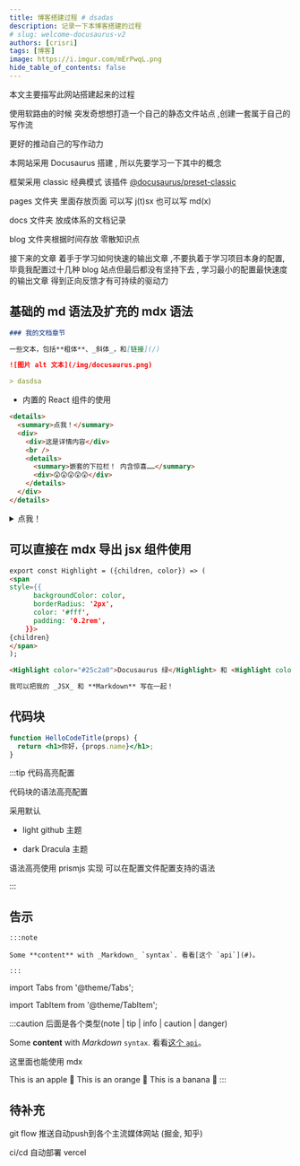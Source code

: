 ```yaml
---
title: 博客搭建过程 # dsadas
description: 记录一下本博客搭建的过程
# slug: welcome-docusaurus-v2
authors: [crisri]
tags: [博客]
image: https://i.imgur.com/mErPwqL.png
hide_table_of_contents: false
---
```


本文主要描写此网站搭建起来的过程

<!--truncate-->

使用软路由的时候 突发奇想想打造一个自己的静态文件站点 ,创建一套属于自己的写作流

更好的推动自己的写作动力

本网站采用 Docusaurus 搭建 , 所以先要学习一下其中的概念

框架采用 classic 经典模式 该插件 [@docusaurus/preset-classic](https://docusaurus.io/zh-CN/docs/using-plugins#using-presets)

pages 文件夹 里面存放页面 可以写 j(t)sx 也可以写 md(x)

docs 文件夹 放成体系的文档记录

blog 文件夹根据时间存放 零散知识点

接下来的文章 着手于学习如何快速的输出文章 ,不要执着于学习项目本身的配置, 毕竟我配置过十几种 blog 站点但最后都没有坚持下去 , 学习最小的配置最快速度的输出文章 得到正向反馈才有可持续的驱动力

## 基础的 md 语法及扩充的 mdx 语法

```md
### 我的文档章节

一些文本，包括**粗体**、_斜体_，和[链接](/)

![图片 alt 文本](/img/docusaurus.png)

> dasdsa
```

- 内置的 React 组件的使用

```html
<details>
  <summary>点我！</summary>
  <div>
    <div>这是详情内容</div>
    <br />
    <details>
      <summary>嵌套的下拉栏！ 内含惊喜……</summary>
      <div>😲😲😲😲😲</div>
    </details>
  </div>
</details>
```
<details>
  <summary>点我！</summary>
  <div>
    <div>这是详情内容</div>
    <br/>
    <details>
      <summary>
        嵌套的下拉栏！ 内含惊喜……
      </summary>
      <div>
        😲😲😲😲😲
      </div>
    </details>
  </div>
</details>

## 可以直接在 mdx 导出 jsx 组件使用

```md
export const Highlight = ({children, color}) => (
<span
style={{
      backgroundColor: color,
      borderRadius: '2px',
      color: '#fff',
      padding: '0.2rem',
    }}>
{children}
</span>
);

<Highlight color="#25c2a0">Docusaurus 绿</Highlight> 和 <Highlight color="#1877F2">Facebook 蓝</Highlight> 是我最喜欢的颜色。

我可以把我的 _JSX_ 和 **Markdown** 写在一起！
```

## 代码块

```jsx title="/src/components/HelloCodeTitle.js"
function HelloCodeTitle(props) {
  return <h1>你好，{props.name}</h1>;
}
```

:::tip 代码高亮配置

代码块的语法高亮配置

采用默认 

- light github 主题

- dark Dracula 主题

语法高亮使用 prismjs 实现 可以在配置文件配置支持的语法 

:::

## 告示 

```
:::note

Some **content** with _Markdown_ `syntax`. 看看[这个 `api`](#)。

:::  

```
import Tabs from '@theme/Tabs';

import TabItem from '@theme/TabItem';


:::caution  后面是各个类型(note | tip | info | caution | danger)

Some **content** with _Markdown_ `syntax`. 看看[这个 `api`](#)。

这里面也能使用 mdx

<Tabs>
  <TabItem value="apple" label="Apple">This is an apple 🍎</TabItem>
  <TabItem value="orange" label="Orange">This is an orange 🍊</TabItem>
  <TabItem value="banana" label="Banana">This is a banana 🍌</TabItem>
</Tabs>
:::  


## 待补充

git flow 推送自动push到各个主流媒体网站 (掘金, 知乎)

ci/cd 自动部署 vercel